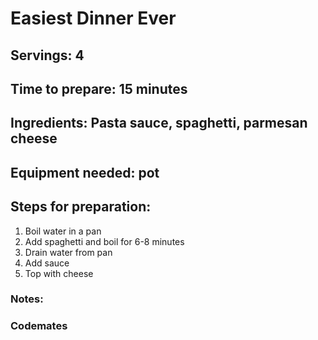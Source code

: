 # Easiest Dinner Ever

## Servings: 4

## Time to prepare: 15 minutes

## Ingredients: Pasta sauce, spaghetti, parmesan cheese


## Equipment needed: pot


## Steps for preparation:

1. Boil water in a pan
2. Add spaghetti and boil for 6-8 minutes
3. Drain water from pan
4. Add sauce
5. Top with cheese

### Notes:



### Codemates #
